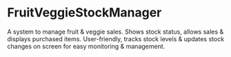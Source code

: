 # FruitVeggieStockManager
A system to manage fruit &amp; veggie sales. Shows stock status, allows sales &amp; displays purchased items. User-friendly, tracks stock levels &amp; updates stock changes on screen for easy monitoring &amp; management.
